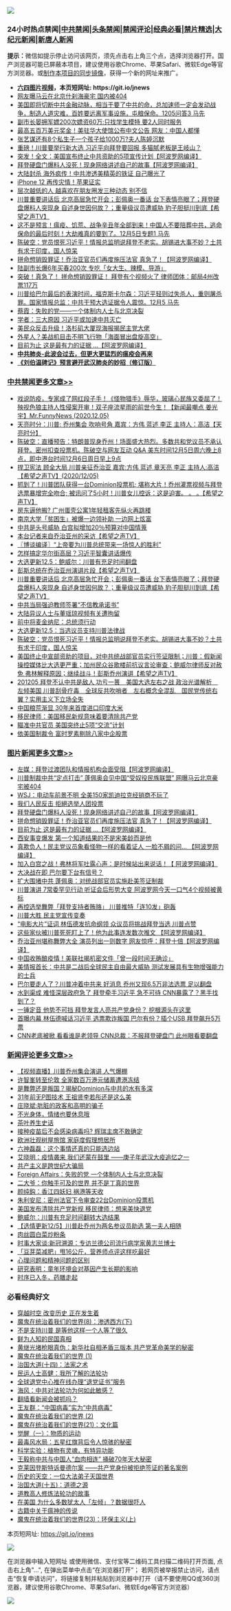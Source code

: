 ![](https://raw.githubusercontent.com/fqnews/bnews/master/64photo/fqnews-qr.jpg)

<div id="tt">
<h3>24小时热点禁闻|<a href="#%E4%B8%AD%E5%85%B1%E7%A6%81%E9%97%BB%E6%9B%B4%E5%A4%9A%E6%96%87%E7%AB%A0">中共禁闻</a>|<a href="#%E5%9B%BE%E7%89%87%E6%96%B0%E9%97%BB%E6%9B%B4%E5%A4%9A%E6%96%87%E7%AB%A0">头条禁闻</a>|<a href="#%E6%96%B0%E9%97%BB%E8%AF%84%E8%AE%BA%E6%9B%B4%E5%A4%9A%E6%96%87%E7%AB%A0">禁闻评论|<a href="#%E5%BF%85%E7%9C%8B%E7%BB%8F%E5%85%B8%E5%A5%BD%E6%96%87">经典必看|<a href="/video.md#%E7%A6%81%E7%89%87%E7%B2%BE%E9%80%89">禁片精选</a>|<a href="https://github.com/fqnews/djy/blob/master/gb/nf1351518.md#1">大纪元新闻</a>|<a href="https://github.com/fqnews/ntdtv/blob/master/gb/prog204.md#1">新唐人新闻</a></h3>
<div><b>提示：</b>微信如提示停止访问该网页，须先点击右上角三个点，选择浏览器打开。国产浏览器可能已屏蔽本项目，建议使用谷歌Chrome、苹果Safari、微软Edge等官方浏览器。或<a href="https://github.com/fqnews/bnews/blob/master/%E5%88%B6%E4%BD%9Cgit%E7%A6%81%E9%97%BB%E9%95%9C%E5%83%8F.md">制作本项目的同步镜像</a>，获得一个新的网址来推广。</div>
<ul>
<li><b><a href="http://d1.bdrive.tk/64.mp4" target="_blank">六四图片视频</a>，本页短网址: https://git.io/jnews</b></li>
<li><a href="/cbnews/20201205/1442436.md">网友曝马云在北京什刹海豪宅 国内被404</a></li>
<li><a href="/bannedvideo/20201205/1442409.md">美国即将切断中共金融动脉，相当于要了中共的命，总加速师一定会发动战争，制造人道灾难，百姓要远离军事设施，屯粮保命。1205问答3 马先</a></li>
<li><a href="/baitai/20201205/1442627.md">副市长晏拥军嫖200次嫖资60万:只找学生模特 要2人同时服务</a></li>
<li><a href="/cnnews/20201205/1442579.md">最高五百万美元奖金！美驻华大使馆公布中文公告 网友：中国人都懂</a></li>
<li><a href="/baitai/20201205/1442413.md">张艺谋还有8个私生子一个孩子给1000万?夫人陈婷沉默</a></li>
<li><a href="/cnnews/20201205/1442644.md">重磅！川普要举行新大选 习近平向拜登要回报 多猫腻老板是王岐山？</a></li>
<li><a href="/cnnews/20201205/1442549.md">突发！全文：美国宣布终止中共资助的5项宣传计划【阿波罗网编译】</a></li>
<li><a href="/topimagenews/20201205/1442568.md">拜登硬盘门爆料人没死！现身网络讲述自己的故事【阿波罗网编译】</a></li>
<li><a href="/cnnews/20201205/1442548.md">大陆封杀 海外疯传！中共渗透美精英的铁证 自己曝光了</a></li>
<li><a href="/cnnews/20201205/1442545.md">iPhone 12 再传灾情！苹果证实</a></li>
<li><a href="/lifebaike/20201205/1442578.md">层次越低的人 越喜欢在朋友圈发三种动态 别不信</a></li>
<li><a href="/cbnews/20201206/1442731.md">川普重要讲话后   北京高层急忙开会；彭佩奥一番话  台下表情亮眼了；拜登硬盘爆料人突现身 自述身世因何故？；重量级议员遭威胁  豹子胆挺川到底【希望之声TV】</a></li>
<li><a href="/bannedvideo/20201205/1442668.md">这不是预言！瘟疫、饥荒、战争辛丑年全部到来！中国人不要陪葬中共，逃命保命的最后时刻！大劫难真的要到了。12月5日专题1  马先</a></li>
<li><a href="/cbnews/20201205/1442655.md">陈破空：党员恨死习近平！情报总监明说拜登不老实。胡锡进大事不妙？土共有求于印度，国人惊呆</a></li>
<li><a href="/topimagenews/20201205/1442408.md">拼命想销毁罪证！乔治亚官员们再度施压法官 真急了！【阿波罗网编译】</a></li>
<li><a href="/cnnews/20201206/1442756.md">陆副市长爆6年买春200次 专吃「女大生、辣模、导游」</a></li>
<li><a href="/cnnews/20201205/1442704.md">突破！真急了！ 拼命想销毁罪证！ 拜登有个视频火了 律师团体：邮局4州改票117万</a></li>
<li><a href="/bannedvideo/20201205/1442354.md">川普给巴尔最后的表演时间，福克斯卡尔森：习近平轻则过失杀人，重则屠杀罪。国家情报总监：中共干预大选证据令人震惊。12月5  马先</a></li>
<li><a href="/baitai/20201205/1442372.md">蔡霞：失败的党——一个体制内人士与北京决裂</a></li>
<li><a href="/comments/20201205/1442622.md">学者：三大原因 习近平或加速中共灭亡</a></li>
<li><a href="/cnnews/20201205/1442547.md">美民众反击升级！洛杉矶大厦现海报揭民主党大佬</a></li>
<li><a href="/cnnews/20201205/1442538.md">外星人？美战机目击不明飞行物「海面冒出盘旋高空」</a></li>
<li><a href="/topimagenews/20201205/1442397.md">目前为止 这是最有力的证据 …【阿波罗网编译】</a></li>
<li><b><a href="/comments/20200211/1275071.md" target="_blank">中共肺炎-此波会过去，但更大更猛烈的瘟疫会再来</a></b></li>
<li><b><a href="/comments/20200207/1272816.md" target="_blank">《刘伯温碑记》预言避开武汉肺炎的妙招（修订版）</a></b></li>
</ul>
</div>

<div class="catlist">
<h3><a href="/cbnews/" target="_blank">中共禁闻</a><span><a href="/cbnews/" target="_blank" rel="nofollow">更多文章>></a></span></h3>
<ul>
<li><a href="/cbnews/20201206/1442881.md" target="_blank">戏说防疫，专家成了网红段子手！《怪物猎手》辱华，玻璃心民族又委屈了！殃视色狼主持人性侵案开审！双子座流星雨的前世今生！【新闻最嘲点 姜光宇】Mr.FunnyNews (2020.12.05)‬</a></li>
<li><a href="/cbnews/20201206/1442864.md" target="_blank">天亮时分：川普: 乔州集会 吹响号角 嘉宾：方伟 蓝述 李正 主持人：高洁【天亮时分】</a></li>
<li><a href="/cbnews/20201206/1442863.md" target="_blank">陈破空：直播预告：特朗普现身乔州！场面盛大热烈。多数共和党议员不承认拜登。密州扣查投票机。陈破空与网友互动 Q&amp;A 美东时间12月5日周六晚上8点，即中港台时间12月6日周日早上9点</a></li>
<li><a href="/cbnews/20201206/1442839.md" target="_blank">捍卫宪法  顾全大局 川普亲征乔治亚   嘉宾:方伟 蓝述 章天亮 李正 主持人:高洁【希望之声TV】(2020/12/05)</a></li>
<li><a href="/cbnews/20201206/1442818.md" target="_blank">抓到了！川普团队获得一台Dominion投票机; 堪称大片！乔州灌票视频与拜登选票暴增完全吻合; 被讯问了5小时！川普女儿控诉：这是迫害。 。 。【希望之声TV】</a></li>
<li><a href="/cbnews/20201206/1442807.md" target="_blank">房东逼他搬? 广州蛋壳公寓1年轻租客先纵火再跳楼</a></li>
<li><a href="/cbnews/20201206/1442806.md" target="_blank">南京大学「贫困生」被爆一边领补助 一边网上炫富</a></li>
<li><a href="/cbnews/20201206/1442788.md" target="_blank">中共是头号威胁 白宫拟增加20％预算对中国情蒐</a></li>
<li><a href="/cbnews/20201206/1442781.md" target="_blank">本台记者来自乔治亚州的采访【希望之声TV】</a></li>
<li><a href="/cbnews/20201206/1442777.md" target="_blank">〖博谈编译〗“上帝要为川普总统带来一场惊人的胜利”</a></li>
<li><a href="/cbnews/20201206/1442773.md" target="_blank">怎样搞定华尔街高层？习近平智囊讲话爆传</a></li>
<li><a href="/cbnews/20201206/1442759.md" target="_blank">大选更新12.5：鲍威尔：川普有充足时间翻盘</a></li>
<li><a href="/cbnews/20201206/1442748.md" target="_blank">彭斯总统在乔治亚州演讲片段【希望之声TV】</a></li>
<li><a href="/cbnews/20201206/1442731.md" target="_blank">川普重要讲话后   北京高层急忙开会；彭佩奥一番话  台下表情亮眼了；拜登硬盘爆料人突现身 自述身世因何故？；重量级议员遭威胁  豹子胆挺川到底【希望之声TV】</a></li>
<li><a href="/cbnews/20201205/1442707.md" target="_blank">中共当局强迫教师签署“不信教承诺书”</a></li>
<li><a href="/cbnews/20201205/1442691.md" target="_blank">大陆异议人士与董瑶琼视频有关遭拘留</a></li>
<li><a href="/cbnews/20201205/1442679.md" target="_blank">前中将麦金纳尼：总统须行动</a></li>
<li><a href="/cbnews/20201205/1442675.md" target="_blank">大选更新12.5：当选议员支持川普法律战</a></li>
<li><a href="/cbnews/20201205/1442655.md" target="_blank">陈破空：党员恨死习近平！情报总监明说拜登不老实。胡锡进大事不妙？土共有求于印度，国人惊呆</a></li>
<li><a href="/cbnews/20201205/1442652.md" target="_blank">美国终止中宣部资助的项目，对中共统战部官员实行签证限制；川普：假新闻操控媒体比大选更严重；加州民众谷歌楼前抗议言论审查；鲍威尔律师反对赦免 弗林解释原因；继续战斗！彭斯乔州演讲【希望之声TV】</a></li>
<li><a href="/cbnews/20201205/1442639.md" target="_blank">201205  拜登不认中共是敌人 功亏一篑　美国大选左右之战 政治光谱解析　左倾美国 川普刮骨疗毒　全球反共吹哨者　左右概念全混乱　国民党传统右翼？实用主义下立场全失</a></li>
<li><a href="/cbnews/20201205/1442628.md" target="_blank">中国粮荒渐显 30年来首度进口印度大米</a></li>
<li><a href="/cbnews/20201205/1442605.md" target="_blank">移民律师：美国移民新规意味着要清除共产党</a></li>
<li><a href="/cbnews/20201205/1442598.md" target="_blank">瞄准中共官员 美国突终止5项“交流”计划</a></li>
<li><a href="/cbnews/20201205/1442445.md" target="_blank">依美国制裁令 富时罗素剔除八家中企股票</a></li>

</ul>
</div>
<div class="catlist">
<h3><a href="/topimagenews/" target="_blank">图片新闻</a><span><a href="/topimagenews/" target="_blank" rel="nofollow">更多文章>></a></span></h3>
<ul>
<li><a href="/topimagenews/20201206/1442867.md" target="_blank">左媒：拜登过渡团队和情报机构会面受阻【阿波罗网编译】</a></li>
<li><a href="/topimagenews/20201206/1442817.md" target="_blank">川普制裁中共“定点打击” 蓬佩奥会见中国“受奴役民族联盟” 网曝马云北京豪宅被404</a></li>
<li><a href="/topimagenews/20201206/1442795.md" target="_blank">WSJ：电动车前景不明 全美150家凯迪拉克经销商不玩了</a></li>
<li><a href="/topimagenews/20201206/1442772.md" target="_blank">我们人民反击 拒絕选举人团投票</a></li>
<li><a href="/topimagenews/20201205/1442568.md" target="_blank">拜登硬盘门爆料人没死！现身网络讲述自己的故事【阿波罗网编译】</a></li>
<li><a href="/topimagenews/20201205/1442408.md" target="_blank">拼命想销毁罪证！乔治亚官员们再度施压法官 真急了！【阿波罗网编译】</a></li>
<li><a href="/topimagenews/20201205/1442397.md" target="_blank">目前为止 这是最有力的证据 …【阿波罗网编译】</a></li>
<li><a href="/topimagenews/20201205/1442396.md" target="_blank">西安事变爆发 第一个知道结果的不是宋美龄而是他</a></li>
<li><a href="/topimagenews/20201205/1442375.md" target="_blank">真欺负人！民主党议员象看怪物一样的看着证人 一脸不屑的问&#8230; 【阿波罗网编译】</a></li>
<li><a href="/topimagenews/20201205/1442363.md" target="_blank">加入白宫之战！弗林将军吐露心声：是时候站出来说话！【 阿波罗网编译】</a></li>
<li><a href="/topimagenews/20201205/1442291.md" target="_blank">大决战在即 巴尔要下台有信号？</a></li>
<li><a href="/topimagenews/20201205/1442290.md" target="_blank">扩大围堵中共 蓬佩奥：对统战部官员实施赴美签证制裁</a></li>
<li><a href="/topimagenews/20201205/1442285.md" target="_blank">川普演讲 7常委罕见行动 听证会后形势大变 阿波罗网今天一口气4个视频被黄标</a></li>
<li><a href="/topimagenews/20201205/1442264.md" target="_blank">再控选举舞弊「拜登支持者贿赂」 川普推特「连10发」砲轰</a></li>
<li><a href="/topimagenews/20201205/1442262.md" target="_blank">川普大胜 民主党宣传变奏</a></li>
<li><a href="/topimagenews/20201204/1442050.md" target="_blank">“电影大片”证词 林伍德发抗命纲领 众议员将挑战拜登当选 川普点赞</a></li>
<li><a href="/topimagenews/20201204/1442014.md" target="_blank">这些家伙被川普死死盯上了！他为此事连发数次推文 【阿波罗网编译】</a></li>
<li><a href="/topimagenews/20201204/1441990.md" target="_blank">乔治亚州堪称舞弊大全 演员列出一则数字 网友惊呼：拜登十倍【阿波罗网编译】</a></li>
<li><a href="/topimagenews/20201204/1441871.md" target="_blank">中国收贿酿疫情！美联社揭机密文件「曾一段时间无确诊」</a></li>
<li><a href="/topimagenews/20201204/1441776.md" target="_blank">美情报首长：中共是二战后全球民主自由最大威胁 测试发展具有生物增强能力的士兵</a></li>
<li><a href="/topimagenews/20201204/1441733.md" target="_blank">巴尔要走人了？川普冲着中共来 好消息 乔州又现6.5万非法选票 足以翻盘</a></li>
<li><a href="/topimagenews/20201204/1441718.md" target="_blank">水到渠成 难怪深层政府急了 拜登牵手习近平 急不可待 CNN暴露了？黑手找到了？</a></li>
<li><a href="/topimagenews/20201204/1441655.md" target="_blank">一锤定音 他势不可挡 拜登发言人亮共产党身份？ 挖根源头在这里</a></li>
<li><a href="/topimagenews/20201203/1441592.md" target="_blank">首曝内幕 林伍德喊话习近平 选票欺诈叛国 巴尔有份？插个USB 拜登飙升5万票</a></li>
<li><a href="/topimagenews/20201203/1441549.md" target="_blank">CNN老底被掀 看看谁是老领导 CNN总裁：不报拜登硬盘门 此州眼看要翻盘</a></li>

</ul>
</div>
<div class="catlist">
<h3><a href="/comments/" target="_blank">新闻评论</a><span><a href="/comments/" target="_blank" rel="nofollow">更多文章>></a></span></h3>
<ul>
<li><a href="/comments/20201206/1442887.md" target="_blank">【视频直播】川普乔州集会演讲 人气爆棚</a></li>
<li><a href="/comments/20201206/1442886.md" target="_blank">许智峯转至伦敦 全家数百万港元储蓄遭港冻结</a></li>
<li><a href="/comments/20201206/1442872.md" target="_blank">是舞弊还是叛国？揭秘Dominion与中共的水有多深</a></li>
<li><a href="/comments/20201206/1442871.md" target="_blank">31年前无P图技术 王祖贤李若彤还是这么美</a></li>
<li><a href="/comments/20201206/1442852.md" target="_blank">庄晓斌:肮脏的政客和高明的骗子</a></li>
<li><a href="/comments/20201206/1442836.md" target="_blank">不光身体，情绪也要休息哦</a></li>
<li><a href="/comments/20201206/1442835.md" target="_blank">茶叶养生史话</a></li>
<li><a href="/comments/20201206/1442834.md" target="_blank">接种疫苗后不会感染病毒吗? 辉瑞主席不敢确定</a></li>
<li><a href="/comments/20201206/1442833.md" target="_blank">欧洲壮观树屋旅馆 家庭度假理想居所</a></li>
<li><a href="/comments/20201206/1442829.md" target="_blank">六神磊磊：这个事情还真的只能选边站</a></li>
<li><a href="/comments/20201206/1442827.md" target="_blank">艾晓明：疫情袭来 我们还蒙在鼓里 ——庚子年武汉大疫追忆之一</a></li>
<li><a href="/comments/20201206/1442826.md" target="_blank">共产主义是跨世纪大骗局</a></li>
<li><a href="/comments/20201206/1442825.md" target="_blank">Foreign Affairs：失败的党 一个体制内人士与北京决裂</a></li>
<li><a href="/comments/20201206/1442824.md" target="_blank">二大爷：你触手可及的世界 并不是丁真的世界</a></li>
<li><a href="/comments/20201206/1442823.md" target="_blank">颜纯鈎：香江四妖妇 祸港等天收</a></li>
<li><a href="/comments/20201206/1442767.md" target="_blank">朱利安尼：密州法官下令审查22台Dominion投票机</a></li>
<li><a href="/comments/20201206/1442761.md" target="_blank">美国发布清除共产党新规 移民律师：想来美快退党</a></li>
<li><a href="/comments/20201206/1442758.md" target="_blank">鲍威尔：川普有充足时间翻转大选结果</a></li>
<li><a href="/comments/20201206/1442734.md" target="_blank">【选情更新12/5】川普赴乔州为两名参议员助选 第一夫人相随</a></li>
<li><a href="/comments/20201205/1442672.md" target="_blank">肉丝圆白菜炒粉条</a></li>
<li><a href="/comments/20201205/1442671.md" target="_blank">时事大家谈:新冠溯源：专访兰德公司流行病学家黄志兰博士</a></li>
<li><a href="/comments/20201205/1442649.md" target="_blank">「豆芽菜减肥」甩16公斤，营养师点评这样吃最好</a></li>
<li><a href="/comments/20201205/1442648.md" target="_blank">心理问题和精神问题的区别</a></li>
<li><a href="/comments/20201205/1442647.md" target="_blank">研究表明：童年环境会对基因产生长期的影响</a></li>
<li><a href="/comments/20201205/1442645.md" target="_blank">时序已入冬，药膳走起</a></li>

</ul>
</div>

<div class="catlist">
<h3>必看经典好文</h3>
<ul>
<li><a href="/comments/20200626/1259925.md" target="_blank">穿越时空 改变历史 正在发生着</a></li>
<li><a href="/topimagenews/20180527/948714.md" target="_blank">魔鬼在统治着我们的世界(8)：渗透西方(下)</a></li>
<li><a href="/comments/20200716/1361654.md" target="_blank">不是支持川普 是等他这样一个人等了很久</a></li>
<li><a href="/comments/20200926/1403589.md" target="_blank">鲜为人知的民国真相</a></li>
<li><a href="/lifebaike/20180921/1001174.md" target="_blank">黄继光堵枪眼真伪：新华社自相矛盾三版本 共产党革命美学的秘密</a></li>
<li><a href="/topimagenews/20180519/944624.md" target="_blank">魔鬼在统治着我们的世界 (1)</a></li>
<li><a href="/cbnews/20180320/916962.md" target="_blank">治国大道(十四)：法家之术</a></li>
<li><a href="/ccpdope/20200729/1369047.md" target="_blank">民运人士高健：我所了解的法轮功</a></li>
<li><a href="/cbnews/20200819/1382346.md" target="_blank">全球退党中心推在线办理“退党证书”服务</a></li>
<li><a href="/comments/20191218/1228234.md" target="_blank">海风：中共对法轮功为何如此敏感？</a></li>
<li><a href="/fanqiang/20200616/1345793.md" target="_blank">翻墙看新闻会被抓吗？</a></li>
<li><a href="/comments/20200318/1295755.md" target="_blank">王友群：“中国病毒”实为“中共病毒”</a></li>
<li><a href="/topimagenews/20180520/944940.md" target="_blank">魔鬼在统治着我们的世界 (2)</a></li>
<li><a href="/comments/20180802/980476.md" target="_blank">魔鬼在统治着我们的世界(21)：文化篇</a></li>
<li><a href="/comments/20200810/1377609.md" target="_blank">觉醒（一）：物质的运动</a></li>
<li><a href="/cbnews/20201005/1408304.md" target="_blank">最毒风水局：五星红旗背后令人惊骇的秘密</a></li>
<li><a href="/comments/20200605/783205.md" target="_blank">科学实验：植物有灵魂，有特异功能</a></li>
<li><a href="/cbnews/20200730/1371580.md" target="_blank">王毅称中共与中国人“血肉相连” 捅破70年天大秘密</a></li>
<li><a href="/comments/20201010/1411225.md" target="_blank">克莱因登斯特诉曼德尔案 ——共产党身份被拒绝签证的著名案例</a></li>
<li><a href="/tculture/20121025/73067.md" target="_blank">历史的天空：一位大法弟子天国世界</a></li>
<li><a href="/topimagenews/20180322/917868.md" target="_blank">治国大道(十五)：道德之源</a></li>
<li><a href="/comments/20200805/1375080.md" target="_blank">道教高人修炼法轮功的故事</a></li>
<li><a href="/comments/20200427/1319933.md" target="_blank">在美国 为什么多数犹太人「左倾」？数据很吓人</a></li>
<li><a href="/ccpdope/20200531/1337409.md" target="_blank">古籍中关于瘟神的传说</a></li>
<li><a href="/ssgc/20180904/993719.md" target="_blank">魔鬼在统治着我们的世界(23)：环保主义(上)</a></li>

</ul>
</div>

本页短网址: https://git.io/jnews

![](https://raw.githubusercontent.com/fqnews/bnews/master/64photo/fqnews-qr.jpg)

在浏览器中输入短网址 或使用微信、支付宝等二维码工具扫描二维码打开页面, 点击右上角"...", 在弹出菜单中点击“在浏览器打开”； 若网页被举报禁止访问，请点击“恢复申请访问”，将链接复制并粘贴到浏览器中打开（请不要使用QQ或360浏览器，建议使用谷歌Chrome、苹果Safari、微软Edge等官方浏览器）

![](https://raw.githubusercontent.com/fqnews/bnews/master/64photo/wx.jpg)